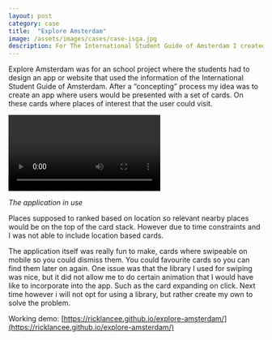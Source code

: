 ```yaml
---
layout: post
category: case
title:  "Explore Amsterdam"
image: /assets/images/cases/case-isga.jpg
description: For The International Student Guide of Amsterdam I created mobile application to help international students in Amsterdam find places to explore.
---
```


Explore Amsterdam was for an school project where the students had to design an app or website that used the information of the International Student Guide of Amsterdam. After a “concepting” process my idea was to create an app where users would be presented with a set of cards. On these cards where places of interest that the user could visit. 

<video autoplay="true" loop="true">
    <source src="{{ site.baseurl | prepend: site.url }}/assets/images/explore/explore.mp4" type="video/mp4">
</video>

*The application in use*

Places supposed to ranked based on location so relevant nearby places would be on the top of the card stack. However due to time constraints and I was not able to include location based cards. 

The application itself was really fun to make, cards where swipeable on mobile so you could dismiss them. You could favourite cards so you can find them later on again. One issue was that the library I used for swiping was nice, but it did not allow me to do certain animation that I would have like to incorporate into the app. Such as the card expanding on click. Next time however i will not opt for using a library, but rather create my own to solve the problem. 

Working demo: [https://ricklancee.github.io/explore-amsterdam/](https://ricklancee.github.io/explore-amsterdam/)
